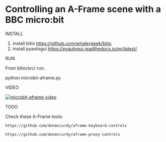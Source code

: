 Controlling an A-Frame scene with a BBC micro:bit
=================================================

INSTALL
  1) install bitio
       https://github.com/whaleygeek/bitio
  2) install pyautogui
       https://pyautogui.readthedocs.io/en/latest/

RUN

  From bitio/src/ run:

  python microbit-aframe.py

VIDEO

  [![microbit-aframe video](https://i.ytimg.com/vi/X9GSSfY2Rxo/hqdefault.jpg?sqp=-oaymwEXCPYBEIoBSFryq4qpAwkIARUAAIhCGAE=&rs=AOn4CLD4lK8sk6GtymoEVxjmyX0YlnBcZQ)](https://youtu.be/X9GSSfY2Rxo "microbit-aframe video")

TODO

  Check these A-Frame tools:

    https://github.com/donmccurdy/aframe-keyboard-controls

    https://github.com/donmccurdy/aframe-proxy-controls


